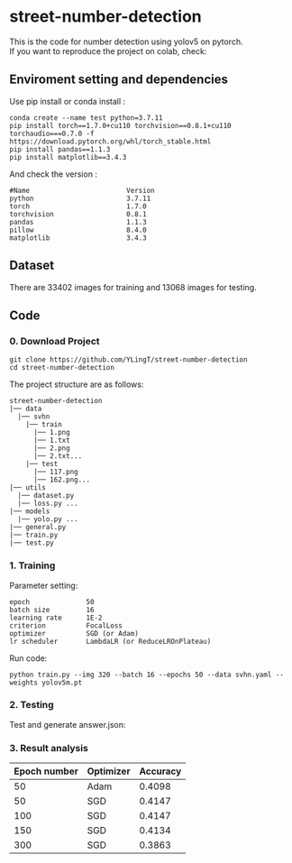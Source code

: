 # street-number-detection

This is the code for number detection using yolov5 on pytorch.  
If you want to reproduce the project on colab, check: 

## Enviroment setting and dependencies 
Use pip install or conda install :
```
conda create --name test python=3.7.11
pip install torch==1.7.0+cu110 torchvision==0.8.1+cu110 torchaudio===0.7.0 -f https://download.pytorch.org/whl/torch_stable.html
pip install pandas==1.1.3
pip install matplotlib==3.4.3
```
And check the version :
```
#Name                        Version
python                       3.7.11
torch                        1.7.0
torchvision                  0.8.1
pandas                       1.1.3
pillow                       8.4.0
matplotlib                   3.4.3
```

## Dataset 
There are 33402 images for training and 13068 images for testing.

## Code 
### 0. Download Project
```
git clone https://github.com/YLingT/street-number-detection
cd street-number-detection
```
The project structure are as follows:
```
street-number-detection
|── data
  |── svhn
    |── train
      |── 1.png
      |── 1.txt
      |── 2.png
      |── 2.txt...
    |── test
      |── 117.png
      |── 162.png...
|── utils
  |── dataset.py
  |── loss.py ...
|── models
  |── yolo.py ...
|── general.py
|── train.py
|── test.py
```
### 1.  Training
Parameter setting:
```
epoch              50
batch size         16
learning rate      1E-2
criterion          FocalLoss
optimizer          SGD (or Adam)
lr scheduler       LambdaLR (or ReduceLROnPlateau)
```
Run code:
```
python train.py --img 320 --batch 16 --epochs 50 --data svhn.yaml --weights yolov5m.pt
```
### 2.  Testing
Test and generate answer.json:

### 3.  Result analysis
| Epoch number |  Optimizer  |   Accuracy   |
|--------------|-------------|--------------|
|     50       |     Adam    |    0.4098    |
|     50       |     SGD     |    0.4147    |
|     100      |     SGD     |    0.4147    |
|     150      |     SGD     |    0.4134    |
|     300      |     SGD     |    0.3863    |





